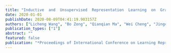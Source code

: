 ```yaml
---
title: "Inductive  and  Unsupervised  Representation  Learning  on  Graph Structured Objects"
date: 2020-01-01
publishDate: 2020-08-09T04:41:19.903157Z
authors: ["Licheng Wang", "Bo Zong", "Qianqian Ma", "Wei Cheng", "Jingchao Ni", "Wenchao Yu", "Yanchi Liu", "Dongjin Song", "Haifeng Chen", "Yun Fu"]
publication_types: ["1"]
abstract: ""
featured: false
publication: "*Proceedings of International Conference on Learning Representations (ICLR)*"
---
```



